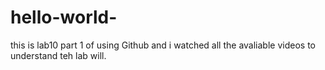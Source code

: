# hello-world-
this is lab10 part 1 of using Github 
and i watched all the avaliable videos to understand teh lab will. 

